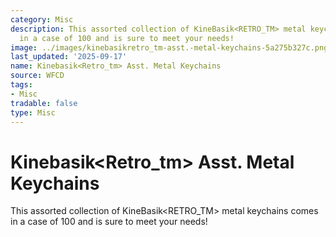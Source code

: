```yaml
---
category: Misc
description: This assorted collection of KineBasik<RETRO_TM> metal keychains comes
  in a case of 100 and is sure to meet your needs!
image: ../images/kinebasikretro_tm-asst.-metal-keychains-5a275b327c.png
last_updated: '2025-09-17'
name: Kinebasik<Retro_tm> Asst. Metal Keychains
source: WFCD
tags:
- Misc
tradable: false
type: Misc
---
```


# Kinebasik<Retro_tm> Asst. Metal Keychains

This assorted collection of KineBasik<RETRO_TM> metal keychains comes in a case of 100 and is sure to meet your needs!

